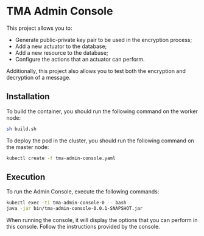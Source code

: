 # TMA Admin Console

This project allows you to:
* Generate public-private key pair to be used in the encryption process;
* Add a new actuator to the database;
* Add a new resource to the database;
* Configure the actions that an actuator can perform.

Additionally, this project also allows you to test both the encryption and decryption of a message.

## Installation

To build the container, you should run the following command on the worker node:
```sh
sh build.sh
```

To deploy the pod in the cluster, you should run the following command on the master node:

```sh
kubectl create -f tma-admin-console.yaml
```

## Execution

To run the Admin Console, execute the following commands:
```sh
kubectl exec -ti tma-admin-console-0 -- bash
java -jar bin/tma-admin-console-0.0.1-SNAPSHOT.jar
```

When running the console, it will display the options that you can perform in this console. Follow the instructions provided by the console.
